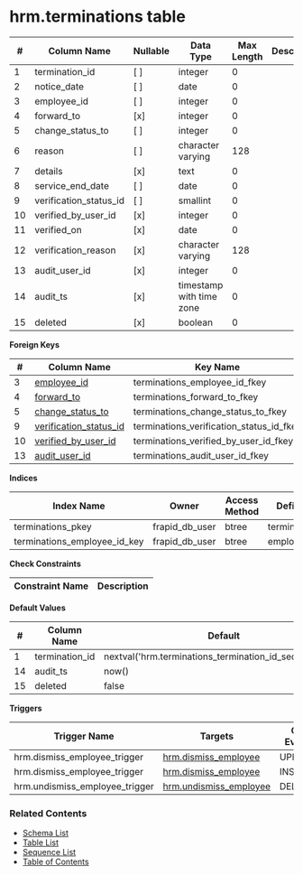 # hrm.terminations table



| # | Column Name | Nullable | Data Type | Max Length | Description |
| --- | --- | --- | --- | --- | --- |
| 1 | termination_id | [ ] | integer | 0 |  |
| 2 | notice_date | [ ] | date | 0 |  |
| 3 | employee_id | [ ] | integer | 0 |  |
| 4 | forward_to | [x] | integer | 0 |  |
| 5 | change_status_to | [ ] | integer | 0 |  |
| 6 | reason | [ ] | character varying | 128 |  |
| 7 | details | [x] | text | 0 |  |
| 8 | service_end_date | [ ] | date | 0 |  |
| 9 | verification_status_id | [ ] | smallint | 0 |  |
| 10 | verified_by_user_id | [x] | integer | 0 |  |
| 11 | verified_on | [x] | date | 0 |  |
| 12 | verification_reason | [x] | character varying | 128 |  |
| 13 | audit_user_id | [x] | integer | 0 |  |
| 14 | audit_ts | [x] | timestamp with time zone | 0 |  |
| 15 | deleted | [x] | boolean | 0 |  |



**Foreign Keys**

| # | Column Name | Key Name | References |
| --- | --- | --- | --- |
| 3 | [employee_id](../hrm/employees.md) | terminations_employee_id_fkey | hrm.employees.employee_id |
| 4 | [forward_to](../hrm/employees.md) | terminations_forward_to_fkey | hrm.employees.employee_id |
| 5 | [change_status_to](../hrm/employment_statuses.md) | terminations_change_status_to_fkey | hrm.employment_statuses.employment_status_id |
| 9 | [verification_status_id](../core/verification_statuses.md) | terminations_verification_status_id_fkey | core.verification_statuses.verification_status_id |
| 10 | [verified_by_user_id](../account/users.md) | terminations_verified_by_user_id_fkey | account.users.user_id |
| 13 | [audit_user_id](../account/users.md) | terminations_audit_user_id_fkey | account.users.user_id |



**Indices**

| Index Name | Owner | Access Method | Definition | Description |
| --- | --- | --- | --- | --- |
| terminations_pkey | frapid_db_user | btree | termination_id |  |
| terminations_employee_id_key | frapid_db_user | btree | employee_id |  |



**Check Constraints**

| Constraint Name | Description |
| --- | --- |



**Default Values**

| # | Column Name | Default |
| --- | --- | --- |
| 1 | termination_id | nextval('hrm.terminations_termination_id_seq'::regclass) |
| 14 | audit_ts | now() |
| 15 | deleted | false |


**Triggers**

| Trigger Name | Targets | On Event | Timing | Condition | Order | Orientation | Description |
| --- | --- | --- | --- | --- | --- | --- | --- |
| hrm.dismiss_employee_trigger | [hrm.dismiss_employee](../../functions/hrm/dismiss_employee-4243423.md) | UPDATE | BEFORE |  | 0 | ROW |  |
| hrm.dismiss_employee_trigger | [hrm.dismiss_employee](../../functions/hrm/dismiss_employee-4243423.md) | INSERT | BEFORE |  | 0 | ROW |  |
| hrm.undismiss_employee_trigger | [hrm.undismiss_employee](../../functions/hrm/undismiss_employee-4243424.md) | DELETE | BEFORE |  | 0 | ROW |  |


### Related Contents
* [Schema List](../../schemas.md)
* [Table List](../../tables.md)
* [Sequence List](../../sequences.md)
* [Table of Contents](../../README.md)
